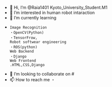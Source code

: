 - 👋 Hi, I’m @Raia1401 Kyoto_University_Student.M1
- 👀 I’m interested in human robot intaraction
- 🌱 I’m currently learning 
-     Image Recognition 
      ・OpenCV(Python) 
      ・TensorFrow,
      Robot softwear engineering
      ・ROS(python) 
      Web Backend
      ・Django
      Web Frontend
      .HTML,CSS,Django
- 💞️ I’m looking to collaborate on #
- 📫 How to reach me
      ・

<!---
Raia1401/Raia1401 is a ✨ special ✨ repository because its `README.md` (this file) appears on your GitHub profile.
You can click the Preview link to take a look at your changes.
--->

